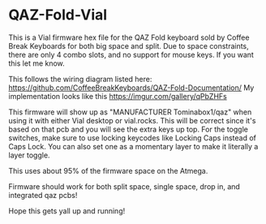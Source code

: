 # QAZ-Fold-Vial

This is a Vial firmware hex file for the QAZ Fold keyboard sold by Coffee Break Keyboards for both big space and split.
Due to space constraints, there are only 4 combo slots, and no support for mouse keys. If you want this let me know.

This follows the wiring diagram listed here: https://github.com/CoffeeBreakKeyboards/QAZ-Fold-Documentation/
My implementation looks like this https://imgur.com/gallery/qPbZHFs

This firmware will show up as "MANUFACTURER Tominabox1/qaz" when using it with either Vial desktop or vial.rocks.
This will be correct since it's based on that pcb and you will see the extra keys up top. 
For the toggle switches, make sure to use locking keycodes like Locking Caps instead of Caps Lock.
You can also set one as a momentary layer to make it literally a layer toggle.

This uses about 95% of the firmware space on the Atmega. 

Firmware should work for both split space, single space, drop in, and integrated qaz pcbs!

Hope this gets yall up and running!
